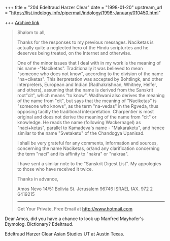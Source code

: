 +++
title = "204 Edeltraud Harzer Clear"
date = "1998-01-20"
upstream_url = "https://list.indology.info/pipermail/indology/1998-January/010450.html"

+++
[Archive link](https://list.indology.info/pipermail/indology/1998-January/010450.html)

>Shalom to all,
>
>Thanks for the responses to my previous messages. Naciketas is actually
>quite a neglected hero of the Hindu scripturtes and he deserves being
>treated, on the Internet and otherwise.
>
>One of the minor issues that I deal with in my work is the meaning of
>his  name -"Naciketas". Traditionally it was believed to mean "someone
>who does not know", according to the division of the name "na+ciketas".
>This iterpretation was accepted by Bohtlingk, and other interpreters,
>European and Indian (Radhakrishnan, Whitney,  Helfer, and others),
>assuming that the name is derived from the Sanskrit root"cit", which
>means "to know". Wadhwani also derives the meaning of the name from
>"cit", but says that the meaning of "Naciketas" is "someone who knows",
>as the term "na-vedas" in the Rgveda, thus opposing tacitly the
>traditional interpretation.
> Charpentier is most original and does not derive the meaning of the
>name from "cit" or knowledge. He reads the name (following Wackernagel)
>as "naci+ketas", parallel to Kamadeva's name - "Makaraketu", and hence
>similar to the name "Svetaketu" of the Chandogya Upanisad.
>
>I shall be very grateful for any comments, information and sources,
>concerning the name Naciketas, or/and any clarification concerning the
>term "naci" and its affinity to "nakra" or "nakraa".
>
>I have sent a similar note to the "Sanskrit Digest List". My appologies
>to those who have received it twice.
>
>Thanks in advance,
>
>
>
>Amos Nevo
>14/51 Bolivia St. Jerusalem
>96746
>ISRAEL
>fAX. 972 2 6419215
>
>
>______________________________________________________
>Get Your Private, Free Email at http://www.hotmail.com


Dear Amos,
did you have a chance to look up Manfred Mayhofer's Etymolog. Dictionary?
Edeltraud.

Edeltraud Harzer Clear
Asian Studies
UT at Austin
Texas.



